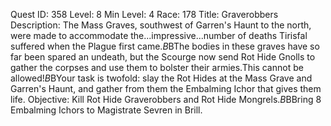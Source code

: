 Quest ID: 358
Level: 8
Min Level: 4
Race: 178
Title: Graverobbers
Description: The Mass Graves, southwest of Garren's Haunt to the north, were made to accommodate the...impressive...number of deaths Tirisfal suffered when the Plague first came.$B$BThe bodies in these graves have so far been spared an undeath, but the Scourge now send Rot Hide Gnolls to gather the corpses and use them to bolster their armies.This cannot be allowed!$B$BYour task is twofold: slay the Rot Hides at the Mass Grave and Garren's Haunt, and gather from them the Embalming Ichor that gives them life.
Objective: Kill Rot Hide Graverobbers and Rot Hide Mongrels.$B$BBring 8 Embalming Ichors to Magistrate Sevren in Brill.
